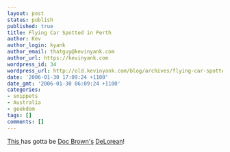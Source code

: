 ```yaml
---
layout: post
status: publish
published: true
title: Flying Car Spotted in Perth
author: Kev
author_login: kyank
author_email: thatguy@kevinyank.com
author_url: https://kevinyank.com
wordpress_id: 34
wordpress_url: http://old.kevinyank.com/blog/archives/flying-car-spotted-in-perth/
date: '2006-01-30 17:09:24 +1100'
date_gmt: '2006-01-30 06:09:24 +1100'
categories:
- snippets
- Australia
- geekdom
tags: []
comments: []
---
```

<p><a href="http://www.theregister.com/2006/01/25/flying_car_launch_site/">This </a> has gotta be <a href="http://www.bttf.com/">Doc Brown's</a> <a href="http://www.delorean.com/">DeLorean</a>!</p>
